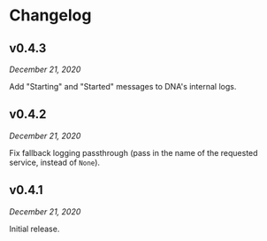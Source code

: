 # Changelog

<!-- skip title -->

## v0.4.3

*December 21, 2020*

Add "Starting" and "Started" messages to DNA's internal logs.

## v0.4.2

*December 21, 2020*

Fix fallback logging passthrough (pass in the name of the requested service, instead of `None`).

## v0.4.1

*December 21, 2020*

Initial release.